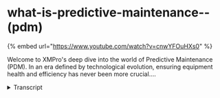 # what-is-predictive-maintenance--(pdm)
{% embed url="https://www.youtube.com/watch?v=cnwYFOuHXs0" %}



Welcome to XMPro's deep dive into the world of Predictive Maintenance (PDM). In an era defined by technological evolution, ensuring equipment health and efficiency has never been more crucial....
<details>
<summary>Transcript</summary>Welcome to XMPro's deep dive into the world of Predictive Maintenance (PDM). In an era defined by technological evolution, ensuring equipment health and efficiency has never been more crucial....
in today's rapidly evolving

technological landscape the optimization

of equipment health and efficiency is

Paramount this is where predictive

maintenance comes in predictive

maintenance is a sophisticated approach

to equipment management that goes beyond

the traditional

paradigms predictive maintenance PDM is

more than just a proactive monitoring

tool it's the fusion of advanced sensor

technology intricate data analytics and

deep machine learning

algorithms by assessing realtime data

alongside historical Trends PDM provides

a holistic view of equipment Health

pinpointing anomalies and predicting

potential failures with remarkable

Precision next let's talk about the

advantages of predictive

maintenance firstly let's look at

Financial

efficiency traditional maintenance

strategies can often result in either

over maintenance or costly reactive

fixes PDM defines the process allowing

companies to allocate resources more

strategically thus realizing significant

cost

efficiencies next let's look at optimal

equipment

longevity in the drive for continuous

uptime the nuanced care that PDM

provides ensures that equipment isn't

just running but running optimally

prolonging its functional

lifespan finally let's discuss mitigated

downtime for High-Tech Industries and

advanced manufacturing sectors unplanned

downtime isn't just an inconvenience

it's a significant expense PDM by

predicting failures offers an unmatched

advantage in keeping operations

seamless predictive maintenance is more

than just an operational strategy it's a

competitive Advantage it embodies the

fusion of engineering prowess with

Advanced data analytics setting the

stage for unprecedented operational

excellence in the years to come we hope

you enjoyed this video in our next video

we will look at the different

Technologies behind PDM and how they

work in tandem to create a PDM

solution are you looking to implement

predictive maintenance for your business

but not sure where to get started the

team at XM Pro is ready to help you

every step of the way on your predictive

maintenance Journey contact us today for

a free no obligation

consultation
</details>